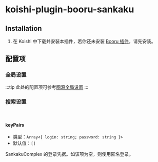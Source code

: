 # koishi-plugin-booru-sankaku

## Installation

1. 在 Koishi 中下载并安装本插件，若你还未安装 [Booru 插件](../index.md)，请先安装。

## 配置项

### 全局设置

:::tip
此处的配置项可参考[图源全局设置](../config#图源全局设置)
:::

### 搜索设置

<br>

#### keyPairs

- 类型：`Array<{ login: string; password: string }>`
- 默认值：`[]`

SankakuComplex 的登录凭据。如该项为空，则使用匿名登录。
